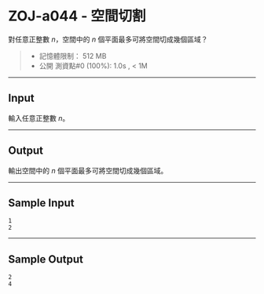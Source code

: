 # ZOJ-a044 - 空間切割

對任意正整數 $n$，空間中的 $n$ 個平面最多可將空間切成幾個區域？

> * 記憶體限制： 512 MB
> * 公開 測資點#0 (100%): 1.0s , < 1M

---
## Input

輸入任意正整數 $n$。

---
## Output

輸出空間中的 $n$ 個平面最多可將空間切成幾個區域。

---
## Sample Input

```
1
2
```

---
## Sample Output

```
2
4
```
